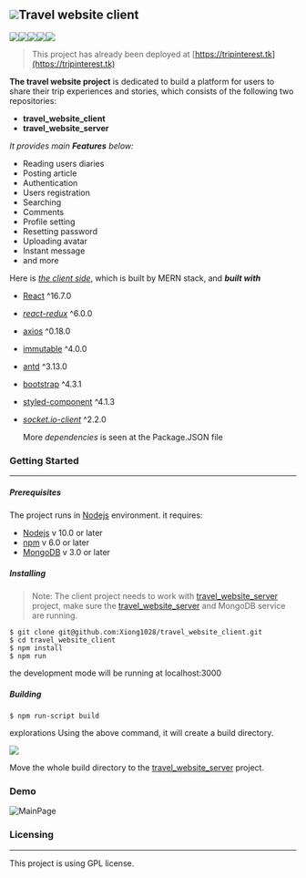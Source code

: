 ## ![](/home/xiong/Pictures/tripinterestLogo.png)Travel website client

![](<https://img.shields.io/badge/Build-passing-green.svg>)![](<https://img.shields.io/badge/FrontEnd-React-brightgreen.svg>)![](<https://img.shields.io/badge/BackEnd-Express-yellow.svg>)![](<https://img.shields.io/badge/DataBase-MongoDB-blue.svg>)![](<https://img.shields.io/badge/Licence-GPL-orange.svg>)



> This project has already been deployed at [https://tripinterest.tk](https://tripinterest.tk)



**The travel website project** is dedicated to build a platform for users to share their trip experiences and stories, which consists of the following two repositories: 

- **travel_website_client**
- **travel_website_server**

*It provides main **Features** below:*

- Reading users diaries		
- Posting article
- Authentication
- Users registration
- Searching
- Comments
- Profile setting
- Resetting password
- Uploading avatar
- Instant message
- and more

Here is <u>*the client side*</u>, which is built by MERN stack, and ***built with***

- [React](https://reactjs.org/docs/getting-started.html)  ^16.7.0

- *[react-redux](https://react-redux.js.org/introduction/quick-start)* ^6.0.0

- [axios](https://github.com/axios/axios)  ^0.18.0

- [immutable](https://devdocs.io/immutable/)  ^4.0.0

- [antd](https://ant.design/docs/react/introduce)  ^3.13.0

- [bootstrap](https://react-bootstrap.github.io/getting-started/introduction) ^4.3.1

- [styled-component](https://www.styled-components.com/docs/api) ^4.1.3

- *[socket.io-client](https://socket.io/docs/)* ^2.2.0 

  More *dependencies* is seen at the Package.JSON file



### Getting Started

------

##### Prerequisites

The project runs in [Nodejs](<https://nodejs.org/en/>) environment. it requires:

-  [Nodejs](https://nodejs.org/en/)  v 10.0 or later
-  [npm](https://www.npmjs.com/)  v 6.0 or later
- [MongoDB](https://www.mongodb.com/) v 3.0 or later

##### Installing

> Note: The client project needs to work with [travel_website_server](https://github.com/Xiong1028/travel_website_server) project, make sure the [travel_website_server](https://github.com/Xiong1028/travel_website_server) and MongoDB service are running.

```linux
$ git clone git@github.com:Xiong1028/travel_website_client.git
$ cd travel_website_client
$ npm install
$ npm run 
```

the development mode will be running at localhost:3000

##### Building

```linux
$ npm run-script build
```

explorations Using the above command, it will create a build directory.

![](/home/xiong/Pictures/build.png)

Move the whole build directory to the  [travel_website_server](https://github.com/Xiong1028/travel_website_server) project. 



### Demo



![MainPage](/home/xiong/Pictures/mainPage.png)





### Licensing

------

This project is using GPL license.